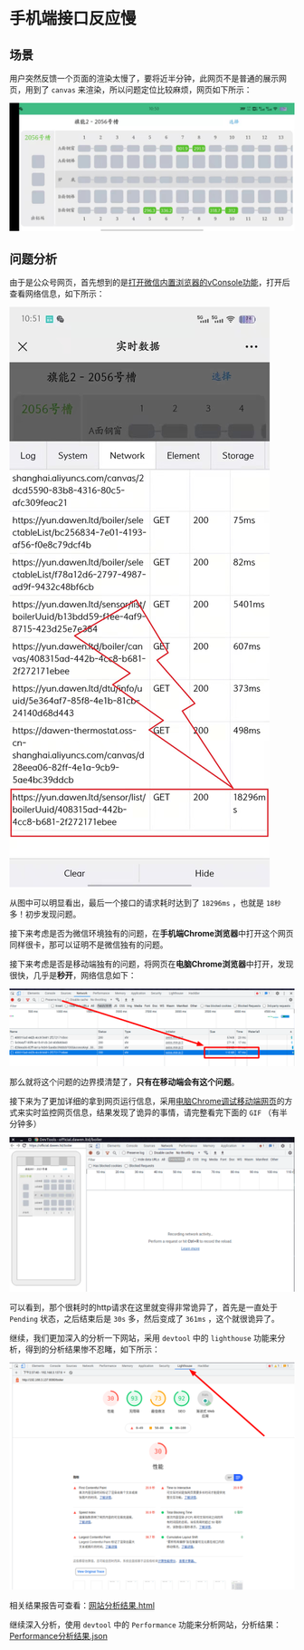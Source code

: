 # 手机端接口反应慢

## 场景

用户突然反馈一个页面的渲染太慢了，要将近半分钟，此网页不是普通的展示网页，用到了 `canvas` 来渲染，所以问题定位比较麻烦，网页如下所示：

![问题网页](assets/images/问题网页.jpg)

## 问题分析

由于是公众号网页，首先想到的是[打开微信内置浏览器的vConsole功能](../../微信公众号/小技巧/开启debug模式/README.md)，打开后查看网络信息，如下所示：

![vConsole中网络信息](assets/images/vConsole中网络信息.jpg)

从图中可以明显看出，最后一个接口的请求耗时达到了 `18296ms` ，也就是 `18秒` 多！初步发现问题。

接下来考虑是否为微信环境独有的问题，在**手机端Chrome浏览器**中打开这个网页同样很卡，那可以证明不是微信独有的问题。

接下来考虑是否是移动端独有的问题，将网页在**电脑Chrome浏览器**中打开，发现很快，几乎是**秒开**，网络信息如下：

![电脑Chrome网络信息](assets/images/电脑Chrome网络信息.png)

那么就将这个问题的边界摸清楚了，**只有在移动端会有这个问题**。

接下来为了更加详细的拿到网页运行信息，采用[电脑Chrome调试移动端网页](../chrome调试手机端网页/README.md)的方式来实时监控网页信息，结果发现了诡异的事情，请完整看完下面的 `GIF` （有半分钟多）

![网页网络信息实时监控](assets/images/网页网络信息实时监控.gif)

可以看到，那个很耗时的http请求在这里就变得非常诡异了，首先是一直处于 `Pending` 状态，之后结束后是 `30s` 多，然后变成了 `361ms` ，这个就很诡异了。

继续，我们更加深入的分析一下网站，采用 `devtool` 中的 `lighthouse` 功能来分析，得到的分析结果惨不忍睹，如下所示：

![lighthouse分析网站性能](assets/images/lighthouse分析网站性能.png)

相关结果报告可查看：[网站分析结果.html](https://megrez-file.virtualbing.cn/Web/%E5%AE%9E%E8%B7%B5%E7%A7%AF%E7%B4%AF/%E6%89%8B%E6%9C%BA%E7%AB%AF%E6%8E%A5%E5%8F%A3%E5%8F%8D%E5%BA%94%E6%85%A2/%E7%BD%91%E7%AB%99%E5%88%86%E6%9E%90%E7%BB%93%E6%9E%9C.html)

继续深入分析，使用 `devtool` 中的 `Performance` 功能来分析网站，分析结果：[Performance分析结果.json](https://megrez-file.virtualbing.cn/Web/%E5%AE%9E%E8%B7%B5%E7%A7%AF%E7%B4%AF/%E6%89%8B%E6%9C%BA%E7%AB%AF%E6%8E%A5%E5%8F%A3%E5%8F%8D%E5%BA%94%E6%85%A2/Performance%E5%88%86%E6%9E%90%E7%BB%93%E6%9E%9C.json)
